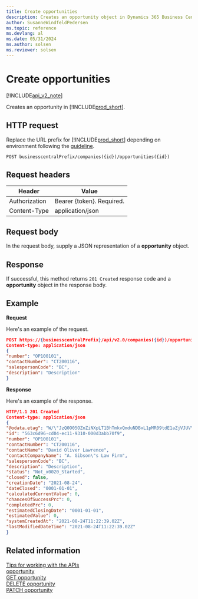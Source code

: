 ```yaml
---
title: Create opportunities
description: Creates an opportunity object in Dynamics 365 Business Central.
author: SusanneWindfeldPedersen
ms.topic: reference
ms.devlang: al
ms.date: 05/31/2024
ms.author: solsen
ms.reviewer: solsen
---
```


# Create opportunities

[!INCLUDE[api_v2_note](../../../includes/api_v2_note.md)]

Creates an opportunity in [!INCLUDE[prod_short](../../../includes/prod_short.md)].

## HTTP request

Replace the URL prefix for [!INCLUDE[prod_short](../../../includes/prod_short.md)] depending on environment following the [guideline](../../v2.0/endpoints-apis-for-dynamics.md).

```
POST businesscentralPrefix/companies({id})/opportunities({id})
```

## Request headers

|Header|Value|
|------|-----|
|Authorization  |Bearer {token}. Required. |
|Content-Type  |application/json|

## Request body

In the request body, supply a JSON representation of a **opportunity** object.

## Response

If successful, this method returns ```201 Created``` response code and a **opportunity** object in the response body.

## Example

**Request**

Here's an example of the request.

```json
POST https://{businesscentralPrefix}/api/v2.0/companies({id})/opportunities({id})
Content-type: application/json
{
"number": "OP100101",
"contactNumber": "CT200116",
"salespersonCode": "BC",
"description": "Description"
}
```

**Response**

Here's an example of the response.

```json
HTTP/1.1 201 Created
Content-type: application/json
{
"@odata.etag": "W/\"JzQ0O05OZnZiNXpLT1BhTmkvQmduNDBxL1pMR09tdE1aZjVJUVYrYVBWb0VzeDA9MTswMDsn\"",
"id": "563c6d96-cd04-ec11-9310-000d3abb70f9",
"number": "OP100101",
"contactNumber": "CT200116",
"contactName": "David Oliver Lawrence",
"contactCompanyName": "A. Gibson\"s Law Firm",
"salespersonCode": "BC",
"description": "Description",
"status": "Not_x0020_Started",
"closed": false,
"creationDate": "2021-08-24",
"dateClosed": "0001-01-01",
"calculatedCurrentValue": 0,
"chancesOfSuccessPrc": 0,
"completedPrc": 0,
"estimatedClosingDate": "0001-01-01",
"estimatedValue": 0,
"systemCreatedAt": "2021-08-24T11:22:39.02Z",
"lastModifiedDateTime": "2021-08-24T11:22:39.02Z"
}
```

## Related information

[Tips for working with the APIs](/dynamics365/business-central/dev-itpro/developer/devenv-connect-apps-tips)  
[opportunity](../resources/dynamics_opportunity.md)  
[GET opportunity](dynamics_opportunity_get.md)  
[DELETE opportunity](dynamics_opportunity_delete.md)  
[PATCH opportunity](dynamics_opportunity_update.md)
